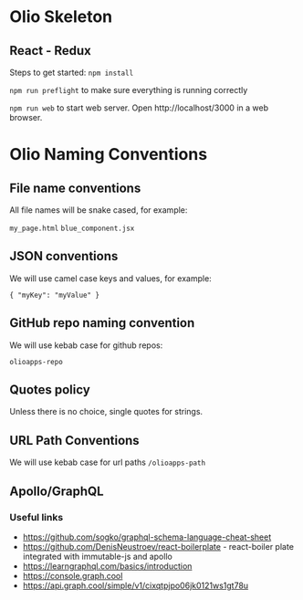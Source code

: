 # Olio Skeleton

## React - Redux

Steps to get started: 
`npm install`

`npm run preflight` to make sure everything is running correctly

`npm run web` to start web server. Open http://localhost/3000 in a web browser.

# Olio Naming Conventions

## File name conventions

All file names will be snake cased, for example:

`my_page.html`
`blue_component.jsx`

## JSON conventions

We will use camel case keys and values, for example:

`
  {
      "myKey": "myValue"
  }
`
## GitHub repo naming convention

We will use kebab case for github repos:

`
   olioapps-repo
`

## Quotes policy

Unless there is no choice, single quotes for strings.

## URL Path Conventions

We will use kebab case for url paths
`
   /olioapps-path
`

## Apollo/GraphQL

### Useful links
* https://github.com/sogko/graphql-schema-language-cheat-sheet
* https://github.com/DenisNeustroev/react-boilerplate - react-boiler plate integrated with immutable-js and apollo
* https://learngraphql.com/basics/introduction
* https://console.graph.cool
* https://api.graph.cool/simple/v1/cixqtpjpo06jk0121ws1gt78u
